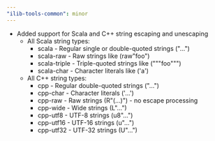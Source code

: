 ```yaml
---
"ilib-tools-common": minor
---
```


- Added support for Scala and C++ string escaping and unescaping
  - All Scala string types:
    - scala - Regular single or double-quoted strings ("...")
    - scala-raw - Raw strings like (raw"foo")
    - scala-triple - Triple-quoted strings like ("""foo""")
    - scala-char - Character literals like ('a')
  - All C++ string types:
    - cpp - Regular double-quoted strings ("...")
    - cpp-char - Character literals ('...')
    - cpp-raw - Raw strings (R"(...)") - no escape processing
    - cpp-wide - Wide strings (L"...")
    - cpp-utf8 - UTF-8 strings (u8"...")
    - cpp-utf16 - UTF-16 strings (u"...")
    - cpp-utf32 - UTF-32 strings (U"...")
